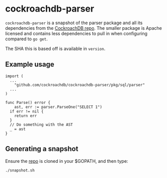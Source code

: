 # cockroachdb-parser

`cockroachdb-parser` is a snapshot of the parser package and
all its dependencies from the [CockroachDB repo](repo). The
smaller package is Apache licensed and contains less dependencies
to pull in when configuring compared to `go get`.

The SHA this is based off is available in `version`.

## Example usage

```
import (
  ...
	"github.com/cockroachdb/cockroachdb-parser/pkg/sql/parser"
  ...
)

func Parse() error {
	ast, err := parser.ParseOne("SELECT 1")
  if err != nil {
    return err
  }
  // Do something with the AST
  _ = ast
}
```

## Generating a snapshot

Ensure the [repo](repo) is cloned in your $GOPATH, and then type:

```sh
./snapshot.sh
```

[repo]: https://github.com/cockroachdb/cockroach
